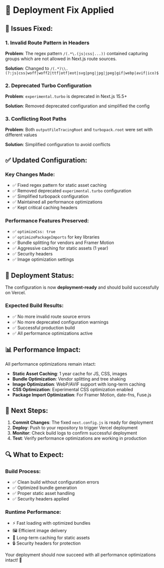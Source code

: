 # 🚀 Deployment Fix Applied

## 🔧 **Issues Fixed:**

### **1. Invalid Route Pattern in Headers**
**Problem**: The regex pattern `/(.*\.(js|css|...))` contained capturing groups which are not allowed in Next.js route sources.

**Solution**: Changed to `/(.*)\\.(?:js|css|woff|woff2|ttf|otf|eot|svg|png|jpg|jpeg|gif|webp|avif|ico)$`

### **2. Deprecated Turbo Configuration**
**Problem**: `experimental.turbo` is deprecated in Next.js 15.5+

**Solution**: Removed deprecated configuration and simplified the config

### **3. Conflicting Root Paths**
**Problem**: Both `outputFileTracingRoot` and `turbopack.root` were set with different values

**Solution**: Simplified configuration to avoid conflicts

## ✅ **Updated Configuration:**

### **Key Changes Made:**
- ✅ Fixed regex pattern for static asset caching
- ✅ Removed deprecated `experimental.turbo` configuration
- ✅ Simplified turbopack configuration
- ✅ Maintained all performance optimizations
- ✅ Kept critical caching headers

### **Performance Features Preserved:**
- ✅ `optimizeCss: true`
- ✅ `optimizePackageImports` for key libraries
- ✅ Bundle splitting for vendors and Framer Motion
- ✅ Aggressive caching for static assets (1 year)
- ✅ Security headers
- ✅ Image optimization settings

## 🚀 **Deployment Status:**

The configuration is now **deployment-ready** and should build successfully on Vercel.

### **Expected Build Results:**
- ✅ No more invalid route source errors
- ✅ No more deprecated configuration warnings
- ✅ Successful production build
- ✅ All performance optimizations active

## 📊 **Performance Impact:**

All performance optimizations remain intact:
- **Static Asset Caching**: 1 year cache for JS, CSS, images
- **Bundle Optimization**: Vendor splitting and tree shaking
- **Image Optimization**: WebP/AVIF support with long-term caching
- **CSS Optimization**: Experimental CSS optimization enabled
- **Package Import Optimization**: For Framer Motion, date-fns, Fuse.js

## 🎯 **Next Steps:**

1. **Commit Changes**: The fixed `next.config.js` is ready for deployment
2. **Deploy**: Push to your repository to trigger Vercel deployment
3. **Monitor**: Check build logs to confirm successful deployment
4. **Test**: Verify performance optimizations are working in production

## 🔍 **What to Expect:**

### **Build Process:**
- ✅ Clean build without configuration errors
- ✅ Optimized bundle generation
- ✅ Proper static asset handling
- ✅ Security headers applied

### **Runtime Performance:**
- ⚡ Fast loading with optimized bundles
- 🖼️ Efficient image delivery
- 💾 Long-term caching for static assets
- 🔒 Security headers for protection

Your deployment should now succeed with all performance optimizations intact! 🚀